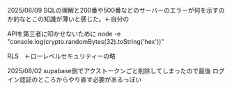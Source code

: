 




2025/08/09
SQLの理解と200番や500番などのサーバーのエラーが何を示すのか的なとこの知識が薄いと感じた。←自分の

APIを第三者に叩かせないために
node -e "console.log(crypto.randomBytes(32).toString('hex'))"

RLS　←ローレベルセキュリティーの略



2025/08/02
supabase側でアクストークンごと削除してしまったので最後
ログイン認証のところからやり直す必要があるっぽい
